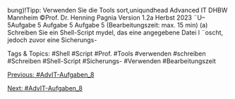 bung)!Tipp: Verwenden Sie die Tools sort,uniqundhead
Advanced IT DHBW Mannheim ©Prof. Dr. Henning Pagnia Version 1.2a Herbst 2023 ¨U–5Aufgabe 5
Aufgabe 5
Aufgabe 5 (Bearbeitungszeit: max. 15 min)
(a) Schreiben Sie ein Shell-Script mydel, das eine angegebene Datei l ¨oscht, jedoch zuvor eine Sicherungs-

   Tags & Topics:
   #Shell
   #Script
   #Prof.
   #Tools
   #verwenden
   #schreiben
   #Schreiben
   #Shell-Script
   #Sicherungs-
   #Verwenden
   #Bearbeitungszeit

[Previous: #AdvIT-Aufgaben_8](AdvIT-Aufgaben_8.md)

[Next: #AdvIT-Aufgaben_8](AdvIT-Aufgaben_8.md)